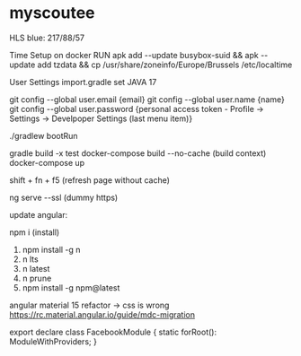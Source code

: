 # myscoutee

HLS blue: 217/88/57

Time Setup on docker
RUN apk add --update busybox-suid && apk --update add tzdata && cp /usr/share/zoneinfo/Europe/Brussels /etc/localtime

User Settings import.gradle set JAVA 17

git config --global user.email {email}
git config --global user.name {name}
git config --global user.password {personal access token - Profile -> Settings -> Develpoper Settings (last menu item)}

./gradlew bootRun

gradle build -x test
docker-compose build --no-cache (build context)
docker-compose up

shift + fn + f5 (refresh page without cache)

ng serve --ssl (dummy https)

update angular:

npm i (install)

1) npm install -g n
2) n lts
3) n latest
4) n prune
5) npm install -g npm@latest

angular material 15 refactor -> css is wrong
https://rc.material.angular.io/guide/mdc-migration

export declare class FacebookModule {
    static forRoot(): ModuleWithProviders<any>;
}

